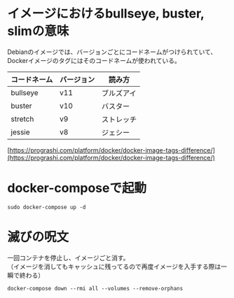 # イメージにおけるbullseye, buster, slimの意味
Debianのイメージでは、バージョンごとにコードネームがつけられていて、Dockerイメージのタグにはそのコードネームが使われている。  

|コードネーム|バージョン|読み方|
| ---- | ---- | ---- |
|bullseye|v11|ブルズアイ|
|buster|v10|バスター|
|stretch|v9|ストレッチ|
|jessie|v8|ジェシー|

[https://prograshi.com/platform/docker/docker-image-tags-difference/](https://prograshi.com/platform/docker/docker-image-tags-difference/)

# docker-composeで起動
```
sudo docker-compose up -d
```

# 滅びの呪文
一回コンテナを停止し、イメージごと消す。  
（イメージを消してもキャッシュに残ってるので再度イメージを入手する際は一瞬で終わる）
```
docker-compose down --rmi all --volumes --remove-orphans
```

